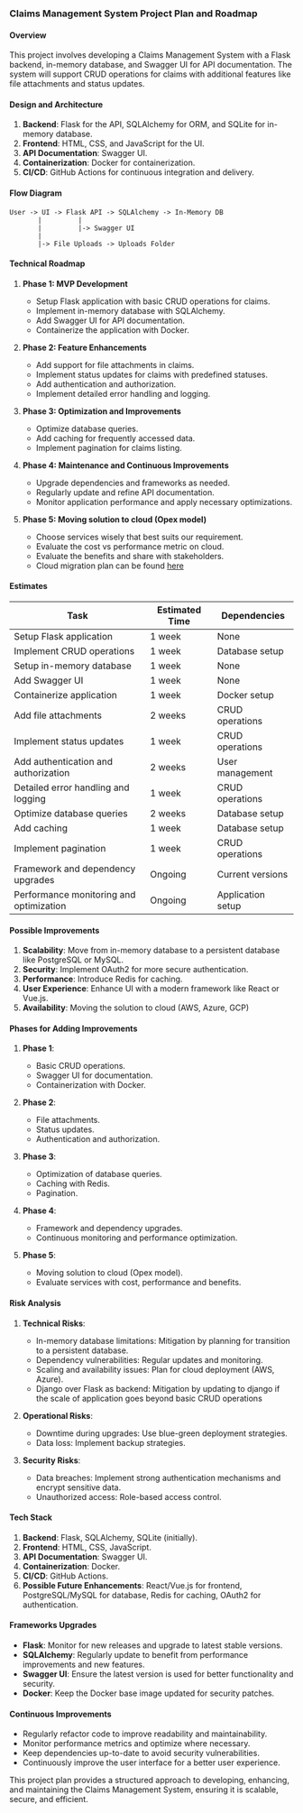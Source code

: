 ### Claims Management System Project Plan and Roadmap

#### Overview

This project involves developing a Claims Management System with a Flask backend, in-memory database, and Swagger UI for API documentation. The system will support CRUD operations for claims with additional features like file attachments and status updates.

#### Design and Architecture

1. **Backend**: Flask for the API, SQLAlchemy for ORM, and SQLite for in-memory database.
2. **Frontend**: HTML, CSS, and JavaScript for the UI.
3. **API Documentation**: Swagger UI.
4. **Containerization**: Docker for containerization.
5. **CI/CD**: GitHub Actions for continuous integration and delivery.

#### Flow Diagram

```
User -> UI -> Flask API -> SQLAlchemy -> In-Memory DB
       |         |
       |         |-> Swagger UI
       |
       |-> File Uploads -> Uploads Folder
```

#### Technical Roadmap

1. **Phase 1: MVP Development**
    - Setup Flask application with basic CRUD operations for claims.
    - Implement in-memory database with SQLAlchemy.
    - Add Swagger UI for API documentation.
    - Containerize the application with Docker.

2. **Phase 2: Feature Enhancements**
    - Add support for file attachments in claims.
    - Implement status updates for claims with predefined statuses.
    - Add authentication and authorization.
    - Implement detailed error handling and logging.

3. **Phase 3: Optimization and Improvements**
    - Optimize database queries.
    - Add caching for frequently accessed data.
    - Implement pagination for claims listing.

4. **Phase 4: Maintenance and Continuous Improvements**
    - Upgrade dependencies and frameworks as needed.
    - Regularly update and refine API documentation.
    - Monitor application performance and apply necessary optimizations.

5. **Phase 5: Moving solution to cloud (Opex model)**
    - Choose services wisely that best suits our requirement.
    - Evaluate the cost vs performance metric on cloud.
    - Evaluate the benefits and share with stakeholders.
    - Cloud migration plan can be found [here](cloud-migration-plan.md)

#### Estimates

| Task                                   | Estimated Time | Dependencies       |
|----------------------------------------|----------------|--------------------|
| Setup Flask application                | 1 week         | None               |
| Implement CRUD operations              | 1 week         | Database setup     |
| Setup in-memory database               | 1 week         | None               |
| Add Swagger UI                         | 1 week         | None               |
| Containerize application               | 1 week         | Docker setup       |
| Add file attachments                   | 2 weeks        | CRUD operations    |
| Implement status updates               | 1 week         | CRUD operations    |
| Add authentication and authorization   | 2 weeks        | User management    |
| Detailed error handling and logging    | 1 week         | CRUD operations    |
| Optimize database queries              | 2 weeks        | Database setup     |
| Add caching                            | 1 week         | Database setup     |
| Implement pagination                   | 1 week         | CRUD operations    |
| Framework and dependency upgrades      | Ongoing        | Current versions   |
| Performance monitoring and optimization| Ongoing        | Application setup  |

#### Possible Improvements

1. **Scalability**: Move from in-memory database to a persistent database like PostgreSQL or MySQL.
2. **Security**: Implement OAuth2 for more secure authentication.
3. **Performance**: Introduce Redis for caching.
4. **User Experience**: Enhance UI with a modern framework like React or Vue.js.
5. **Availability**: Moving the solution to cloud (AWS, Azure, GCP)

#### Phases for Adding Improvements

1. **Phase 1**:
    - Basic CRUD operations.
    - Swagger UI for documentation.
    - Containerization with Docker.

2. **Phase 2**:
    - File attachments.
    - Status updates.
    - Authentication and authorization.

3. **Phase 3**:
    - Optimization of database queries.
    - Caching with Redis.
    - Pagination.

4. **Phase 4**:
    - Framework and dependency upgrades.
    - Continuous monitoring and performance optimization.
 
5. **Phase 5**:
   - Moving solution to cloud (Opex model).
   - Evaluate services with cost, performance and benefits. 

#### Risk Analysis

1. **Technical Risks**:
    - In-memory database limitations: Mitigation by planning for transition to a persistent database.
    - Dependency vulnerabilities: Regular updates and monitoring.
    - Scaling and availability issues: Plan for cloud deployment (AWS, Azure).
    - Django over Flask as backend: Mitigation by updating to django if the scale of application goes beyond basic CRUD operations

2. **Operational Risks**:
    - Downtime during upgrades: Use blue-green deployment strategies.
    - Data loss: Implement backup strategies.

3. **Security Risks**:
    - Data breaches: Implement strong authentication mechanisms and encrypt sensitive data.
    - Unauthorized access: Role-based access control.

#### Tech Stack

1. **Backend**: Flask, SQLAlchemy, SQLite (initially).
2. **Frontend**: HTML, CSS, JavaScript.
3. **API Documentation**: Swagger UI.
4. **Containerization**: Docker.
5. **CI/CD**: GitHub Actions.
6. **Possible Future Enhancements**: React/Vue.js for frontend, PostgreSQL/MySQL for database, Redis for caching, OAuth2 for authentication.

#### Frameworks Upgrades

- **Flask**: Monitor for new releases and upgrade to latest stable versions.
- **SQLAlchemy**: Regularly update to benefit from performance improvements and new features.
- **Swagger UI**: Ensure the latest version is used for better functionality and security.
- **Docker**: Keep the Docker base image updated for security patches.

#### Continuous Improvements

- Regularly refactor code to improve readability and maintainability.
- Monitor performance metrics and optimize where necessary.
- Keep dependencies up-to-date to avoid security vulnerabilities.
- Continuously improve the user interface for a better user experience.

This project plan provides a structured approach to developing, enhancing, and maintaining the Claims Management System, ensuring it is scalable, secure, and efficient.